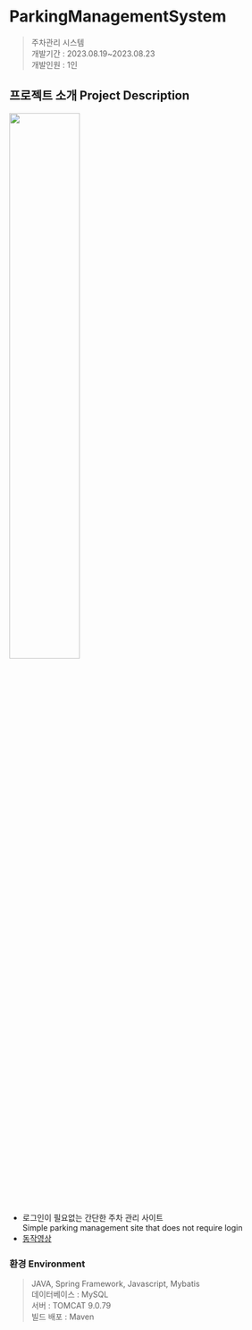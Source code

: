 # ParkingManagementSystem
> 주차관리 시스템<br>
> 개발기간 : 2023.08.19~2023.08.23 <br>
> 개발인원 : 1인

##  프로젝트 소개 Project Description
<img width="50%" src="https://github.com/qiosion/qiosion/assets/118775029/896e01a1-0838-4613-b15c-6fccac73f577"/><br>
- 로그인이 필요없는 간단한 주차 관리 사이트<br>
Simple parking management site that does not require login
- [동작영상](https://youtube.com/shorts/yPl8gW-kqEM?feature=share)



###  환경 Environment
> JAVA, Spring Framework, Javascript, Mybatis<br>
데이터베이스 : MySQL<br>
서버 : TOMCAT 9.0.79<br>
빌드 배포 : Maven<br>

